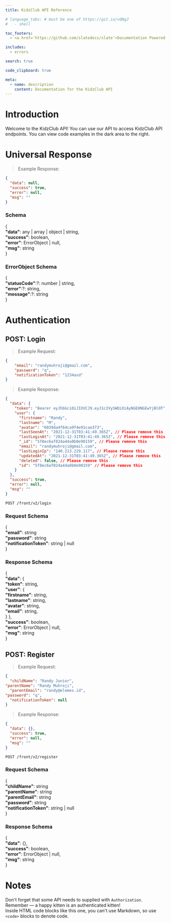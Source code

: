 ```yaml
---
title: KidzClub API Reference

# language_tabs: # must be one of https://git.io/vQNgJ
#   - shell

toc_footers:
  - <a href='https://github.com/slatedocs/slate'>Documentation Powered by Slate</a>

includes:
  - errors

search: true

code_clipboard: true

meta:
  - name: description
    content: Documentation for the KidzClub API
---
```


# Introduction

Welcome to the KidzClub API! You can use our API to access KidzClub API endpoints. You can view code examples in the dark area to the right.


# Universal Response
> Example Response:

```json
{
  "data": null,
  "success": true,
  "error": null,
  "msg": ""
}
```
### Schema

<aside class="white">
{
  <br /><space /><strong>"data"</strong>: any | array | object | string,
  <br /><space /><strong>"success"</strong>: boolean,
  <br /><space /><strong>"error"</strong>: ErrorObject | null,
  <br /><space /><strong>"msg"</strong>: string
<br />}
</aside>

### ErrorObject Schema
<aside class="white">
{<br /><space /><strong>"statusCode"</strong>:?: number | string,
<br /><space /><strong>"error"</strong>:?: string,
<br /><space /><strong>"message"</strong>:?: string
<br />}
</aside>





# Authentication


## POST: Login

> Example Request:

```json
{
	"email": "randymuhroji@gmail.com",
	"password": "q",
    "notificationToken": "1234asd"
}
```

> Example Response:

```json
{
  "data": {
    "token": "Bearer eyJhbGciOiJIXVCJ9.eyJ1c2VySWQiOiAyNGE0NGEwYjBlOT",
    "user": {
      "firstname": "Randy",
      "lastname": "M",
      "avatar": "6039da4f64ca9f4e91cae373",
      "lastSeenAt": "2021-12-31T03:41:49.365Z", // Please remove this
      "lastLoginAt": "2021-12-31T03:41:49.365Z", // Please remove this
      "_id": "5f0ec6af024a44a0b0e90159", // Please remove this
      "email": "randymuhroji@gmail.com",
      "lastLoginIp": "140.213.229.117", // Please remove this
      "updatedAt": "2021-12-31T03:41:49.365Z", // Please remove this
      "deleted": false, // Please remove this
      "id": "5f0ec6af024a44a0b0e90159" // Please remove this
    }
  },
  "success": true,
  "error": null,
  "msg": ""
}
```

`POST /front/v2/login`

### Request Schema

<aside class="white">
{
  <br /><space /><strong>"email"</strong>: string
  <br /><space /><strong>"password"</strong>: string
  <br /><space /><strong>"notificationToken"</strong>: string | null
  <br />
}
</aside>

### Response Schema

<aside class="white">
{
  <br /><space /><strong>"data"</strong>: {
  <br /><space /><strong><space />"token"</strong>: string,
  <br /><space /><strong><space />"user"</strong>: {
  <br /><space /><strong><space /><space />"firstname"</strong>: string,
  <br /><space /><strong><space /><space />"lastname"</strong>: string,
  <br /><space /><strong><space /><space />"avatar"</strong>: string,
  <br /><space /><strong><space /><space />"email"</strong>: string,
  <br /><space />}
  },
  <br /><space /><strong>"success"</strong>: boolean,
  <br /><space /><strong>"error"</strong>: ErrorObject | null,
  <br /><space /><strong>"msg"</strong>: string
<br />}
</aside>




## POST: Register

> Example Request:

```json
{
  "childName": "Randy Junior",
"parentName": "Randy Muhroji",
  "parentEmail": "randy@elemes.id",
"password": "q",
  "notificationToken": null
}
```

> Example Response:

```json
{
  "data": {},
  "success": true,
  "error": null,
  "msg": ""
}

```

`POST /front/v2/register`
### Request Schema

<aside class="white">
{
  <br /><space /><strong>"childName"</strong>: string
  <br /><space /><strong>"parentName"</strong>: string
  <br /><space /><strong>"parentEmail"</strong>: string
  <br /><space /><strong>"password"</strong>: string
  <br /><space /><strong>"notificationToken"</strong>: string | null
  <br />
}
</aside>

### Response Schema

<aside class="white">
{
  <br /><space /><strong>"data"</strong>: {},
  <br /><space /><strong>"success"</strong>: boolean,
  <br /><space /><strong>"error"</strong>: ErrorObject | null,
  <br /><space /><strong>"msg"</strong>: string
<br />}
</aside>



# Notes

<aside class="notice">
Don't forget that some API needs to supplied with <code>Authorization</code>.
</aside>
<aside class="success">
Remember — a happy kitten is an authenticated kitten!
</aside>
<aside class="warning">
Inside HTML code blocks like this one, you can't use Markdown, so use <code>&lt;code&gt;</code> blocks to denote code.
</aside>

